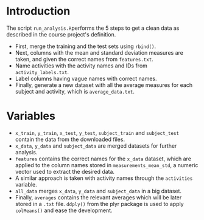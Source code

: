 # Introduction

The script `run_analysis.R`performs the 5 steps to get a clean data as described in the course project's definition.

* First, merge the training and the test sets using `rbind()`.
* Next, columns with the mean and standard deviation measures are taken, and given the correct names from `features.txt`.
* Name activities with the activity names and IDs from `activity_labels.txt`.
* Label columns having vague names with correct names.
* Finally, generate a new dataset with all the average measures for each subject and activity, which is `average_data.txt`.

# Variables

* `x_train`, `y_train`, `x_test`, `y_test`, `subject_train` and `subject_test` contain the data from the downloaded files.
* `x_data`, `y_data` and `subject_data` are merged datasets for further analysis.
* `features` contains the correct names for the `x_data` dataset, which are applied to the column names stored in `measurements_mean_std`, a numeric vector used to extract the desired data.
* A similar approach is taken with activity names through the `activities` variable.
* `all_data` merges `x_data`, `y_data` and `subject_data` in a big dataset.
* Finally, `averages` contains the relevant averages which will be later stored in a `.txt` file. `ddply()` from the plyr package is used to apply `colMeans()` and ease the development.
